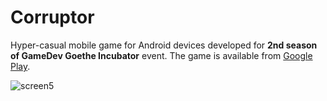 # Corruptor
Hyper-casual mobile game for Android devices developed for **2nd season of GameDev Goethe Incubator** event. 
The game is available from 
<a href="https://play.google.com/store/apps/details?id=com.padavans.corruptionist.gamehttps://play.google.com/store/apps/details?id=com.padavans.corruptionist.game" target="_blank">Google Play</a>.

![screen5](https://user-images.githubusercontent.com/59497202/157418832-e6e6fe95-f09e-42ef-a101-ed1c7c1d2b29.png)
